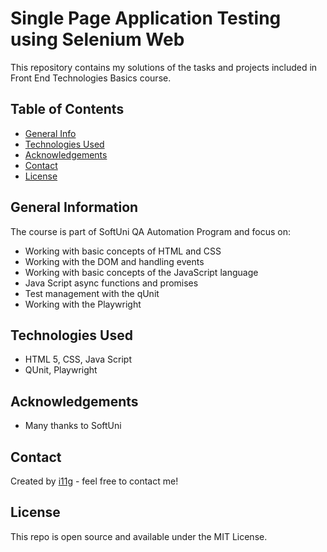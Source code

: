 # Single Page Application Testing using Selenium Web 
This repository contains my solutions of the tasks and projects included in Front End Technologies Basics course. 


## Table of Contents
* [General Info](#general-information)
* [Technologies Used](#technologies-used)
* [Acknowledgements](#acknowledgements)
* [Contact](#contact)
* [License](#license) 

## General Information
The course is part of SoftUni QA Automation Program and focus on:
- Working with basic concepts of HTML and CSS
- Working with the DOM and handling events
- Working with basic concepts of the JavaScript language
- Java Script async functions and promises
- Test management with the qUnit 
- Working with the Playwright

## Technologies Used
- HTML 5, CSS, Java Script
- QUnit, Playwright 

## Acknowledgements

- Many thanks to SoftUni

## Contact
Created by [i11g](https://i11g.github.io) - feel free to contact me!

## License 
This repo is open source and available under the MIT License. 
